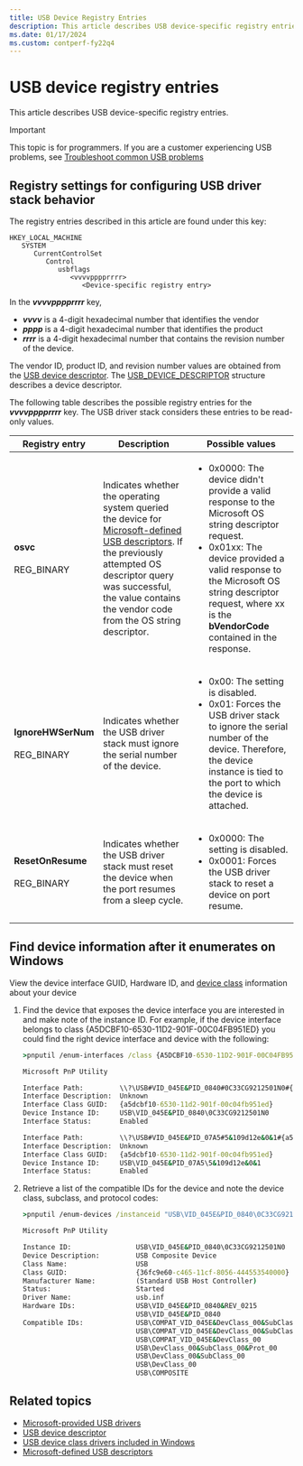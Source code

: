 ```yaml
---
title: USB Device Registry Entries
description: This article describes USB device-specific registry entries.
ms.date: 01/17/2024
ms.custom: contperf-fy22q4
---
```


# USB device registry entries

This article describes USB device-specific registry entries.

> [!IMPORTANT]
> This topic is for programmers. If you are a customer experiencing USB problems, see [Troubleshoot common USB problems](https://support.microsoft.com/help/17614/windows-10-troubleshoot-common-usb-problems)

## Registry settings for configuring USB driver stack behavior

The registry entries described in this article are found under this key:

```output
HKEY_LOCAL_MACHINE
   SYSTEM
      CurrentControlSet
         Control
            usbflags
               <vvvvpppprrrr>
                  <Device-specific registry entry>
```

In the ***vvvvpppprrrr*** key,

- ***vvvv*** is a 4-digit hexadecimal number that identifies the vendor
- ***pppp*** is a 4-digit hexadecimal number that identifies the product
- ***rrrr*** is a 4-digit hexadecimal number that contains the revision number of the device.

The vendor ID, product ID, and revision number values are obtained from the [USB device descriptor](usb-device-descriptors.md). The [USB_DEVICE_DESCRIPTOR](/windows-hardware/drivers/ddi/usbspec/ns-usbspec-_usb_device_descriptor) structure describes a device descriptor.

The following table describes the possible registry entries for the ***vvvvpppprrrr*** key. The USB driver stack considers these entries to be read-only values.

| Registry entry | Description | Possible values |
|---|---|---|
| **osvc**<br><br>REG_BINARY | Indicates whether the operating system queried the device for [Microsoft-defined USB descriptors](microsoft-defined-usb-descriptors.md). If the previously attempted OS descriptor query was successful, the value contains the vendor code from the OS string descriptor. | <ul><li>0x0000: The device didn't provide a valid response to the Microsoft OS string descriptor request.</li><li>0x01xx: The device provided a valid response to the Microsoft OS string descriptor request, where xx is the **bVendorCode** contained in the response.</li></ul> |
| **IgnoreHWSerNum**<br><br>REG_BINARY | Indicates whether the USB driver stack must ignore the serial number of the device. | <ul><li>0x00: The setting is disabled.</li><li>0x01: Forces the USB driver stack to ignore the serial number of the device. Therefore, the device instance is tied to the port to which the device is attached.</li></ul> |
| **ResetOnResume**<br><br>REG_BINARY | Indicates whether the USB driver stack must reset the device when the port resumes from a sleep cycle. | <ul><li>0x0000: The setting is disabled.</li><li>0x0001: Forces the USB driver stack to reset a device on port resume.</li></ul> |

## Find device information after it enumerates on Windows

View the device interface GUID, Hardware ID, and [device class](supported-usb-classes.md#usb-device-classes) information about your device

1. Find the device that exposes the device interface you are interested in and make note of the instance ID. For example, if the device interface belongs to class {A5DCBF10-6530-11D2-901F-00C04FB951ED} you could find the right device interface and device with the following:

    ```cmd
    >pnputil /enum-interfaces /class {A5DCBF10-6530-11D2-901F-00C04FB951ED} /instanceid
    
    Microsoft PnP Utility

    Interface Path:         \\?\USB#VID_045E&PID_0840#0C33CG9212501N0#{a5dcbf10-6530-11d2-901f-00c04fb951ed}
    Interface Description:  Unknown
    Interface Class GUID:   {a5dcbf10-6530-11d2-901f-00c04fb951ed}
    Device Instance ID:     USB\VID_045E&PID_0840\0C33CG9212501N0
    Interface Status:       Enabled

    Interface Path:         \\?\USB#VID_045E&PID_07A5#5&109d12e&0&1#{a5dcbf10-6530-11d2-901f-00c04fb951ed}
    Interface Description:  Unknown
    Interface Class GUID:   {a5dcbf10-6530-11d2-901f-00c04fb951ed}
    Device Instance ID:     USB\VID_045E&PID_07A5\5&109d12e&0&1
    Interface Status:       Enabled
    ```

1. Retrieve a list of the compatible IDs for the device and note the device class, subclass, and protocol codes:

    ```cmd
    >pnputil /enum-devices /instanceid "USB\VID_045E&PID_0840\0C33CG9212501N0" /ids
    
    Microsoft PnP Utility
    
    Instance ID:                USB\VID_045E&PID_0840\0C33CG9212501N0
    Device Description:         USB Composite Device
    Class Name:                 USB
    Class GUID:                 {36fc9e60-c465-11cf-8056-444553540000}
    Manufacturer Name:          (Standard USB Host Controller)
    Status:                     Started
    Driver Name:                usb.inf
    Hardware IDs:               USB\VID_045E&PID_0840&REV_0215
                                USB\VID_045E&PID_0840
    Compatible IDs:             USB\COMPAT_VID_045E&DevClass_00&SubClass_00&Prot00
                                USB\COMPAT_VID_045E&DevClass_00&SubClass_00
                                USB\COMPAT_VID_045E&DevClass_00
                                USB\DevClass_00&SubClass_00&Prot_00
                                USB\DevClass_00&SubClass_00
                                USB\DevClass_00
                                USB\COMPOSITE
    ```

## Related topics

- [Microsoft-provided USB drivers](system-supplied-usb-drivers.md)
- [USB device descriptor](usb-device-descriptors.md)
- [USB device class drivers included in Windows](supported-usb-classes.md)
- [Microsoft-defined USB descriptors](microsoft-defined-usb-descriptors.md)
